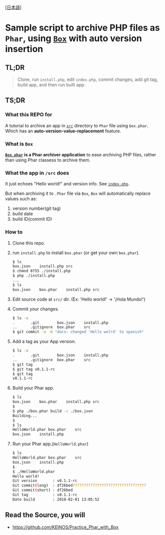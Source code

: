 [[日本語](https://qiita.com/KEINOS/items/620be6b1e043a5023e3c)]

# Sample script to archive PHP files as `Phar`, using [`Box`](https://github.com/box-project/box2) with auto version insertion

## TL;DR

> Clone, run `install.php`, edit `index.php`, commit changes, add git tag, build app, and then run built app.

## TS;DR

### What this REPO for

A tutorial to archive an app in [`src`](https://github.com/KEINOS/Practice_Phar_with_Box/tree/master/src) directory to `Phar` file using `box.phar`. Which has an **auto-version-value-replacement** feature.

### What is `Box`

**[`Box.phar`](https://github.com/box-project/box2) is a Phar archiver application** to ease archiving PHP files, rather than using Phar classess to archive them.

### What the app in `/src` does
It just echoes "Hello world!" and version info. See [`index.php`](https://github.com/KEINOS/Practice_Phar_with_Box/blob/master/src/index.php).

But when archiving it to `.Phar` file via `Box`, `Box` will automatically replace values such as:

1. version number(git tag)
1. build date
1. build ID(commit ID)

### How to 

1. Clone this repo.
2. run `install.php` to install `box.phar` (or get your own `box.phar`).

    ```bash
    $ ls
    box.json	install.php	src
    $ chmod 0755 ./install.php
    $ php ./install.php
    ...
    $ ls
    box.json	box.phar	install.php	src
    ```

3. Edit source code at `src/` dir. (Ex: 'Hello world!' -> '¡Hola Mundo!')

4. Commit your changes.

    ```bash
    $ ls -a
    .		.git		box.json	install.php
    ..		.gitignore	box.phar	src
    $ git commit -a -m "docs: changed 'Hello wolrd' to spanish"
    ```

5. Add a tag as your App version.

    ```bash
    $ ls -a
    .		.git		box.json	install.php
    ..		.gitignore	box.phar	src
    $ git tag
    $ git tag v0.1.1-rc
    $ git tag
    v0.1.1-rc
    ```

6. Build your Phar app.

    ```bash
    $ ls
    box.json	box.phar	install.php	src
    $
    $ php ./box.phar build -c ./box.json
    Building...
    $
    $ ls
    HelloWorld.phar	box.phar	src
    box.json	install.php
    ```

7. Run your Phar app.(`HelloWorld.phar`)

    ```bash
    $ ls
    HelloWorld.phar	box.phar	src
    box.json	install.php
    $
    $ ./HelloWorld.phar
    Hello world!
    Git version       : v0.1.1-rc
    Git commit(long)  : df26bed?????????????????????????????????
    Git commit(short) : df26bed
    Git tag           : v0.1.1-rc
    Date build        : 2018-02-01 13:05:52
    ```

## Read the Source, you will

- https://github.com/KEINOS/Practice_Phar_with_Box

